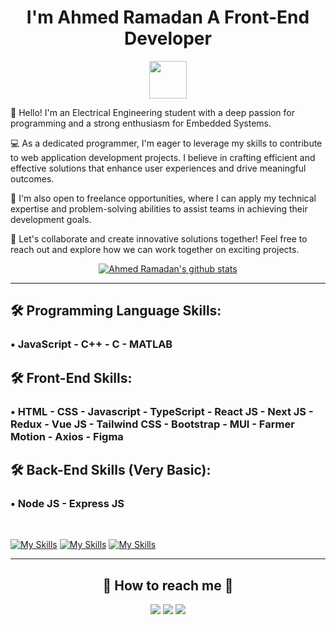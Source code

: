<h1 align="center">I'm Ahmed Ramadan A Front-End Developer</h1>

<div align="center">
  <img src="https://media.giphy.com/media/12oufCB0MyZ1Go/giphy.gif" width="60">
</div>

👋 Hello! I'm an Electrical Engineering student with a deep passion for programming and a strong enthusiasm for Embedded Systems.

💻 As a dedicated programmer, I'm eager to leverage my skills to contribute to web application development projects. I believe in crafting efficient and effective solutions that enhance user experiences and drive meaningful outcomes.

🚀 I'm also open to freelance opportunities, where I can apply my technical expertise and problem-solving abilities to assist teams in achieving their development goals.

🌟 Let's collaborate and create innovative solutions together! Feel free to reach out and explore how we can work together on exciting projects.

<div align="center"> 
  <a href="https://github.com/anuraghazra/github-readme-stats">
    <img align="center" src="https://github-readme-stats.vercel.app/api?username=ahmed-abohmaid&show_icons=true&count_private=true&hide_border=true" alt="Ahmed Ramadan's github stats" />
  </a>
</div>

<hr>

## 🛠 Programming Language Skills:

### • JavaScript - C++ - C - MATLAB

## 🛠 Front-End Skills:

### • HTML - CSS - Javascript - TypeScript - React JS - Next JS - Redux - Vue JS  - Tailwind CSS - Bootstrap - MUI - Farmer Motion - Axios - Figma

## 🛠 Back-End Skills (Very Basic):

### • Node JS - Express JS

<br>

[![My Skills](https://skillicons.dev/icons?i=html,css,js,ts,react,next,redux,vue,bootstrap,tailwind,mui&perline=11)](https://skillicons.dev)
[![My Skills](https://skillicons.dev/icons?i=nodejs,express,&perline=10)](https://skillicons.dev)
[![My Skills](https://skillicons.dev/icons?i=cpp,c,matlab)](https://skillicons.dev)

---

<h2 align="center">🔗 How to reach me 🔗</h2>
  
<p align="center">
    <a href="mailto:ahmedmedo.am121212@gmail.com"><img src="https://img.shields.io/badge/-Gmail-D14836?style=for-the-badge&logo=Gmail&logoColor=white"></img></a>
    <a href="https://linkedin.com/in/ahmed-abohmaid"alt="Linkedin"><img src="https://img.shields.io/badge/LinkedIn-0077B5?style=for-the-badge&logo=linkedin&logoColor=white"></a>
    <a href="https://twitter.com/ahmed_abohmaid" alt="Twitter"><img src="https://img.shields.io/badge/twitter-1DA1F2?style=for-the-badge&logo=twitter&logoColor=white"></a>
</p>
